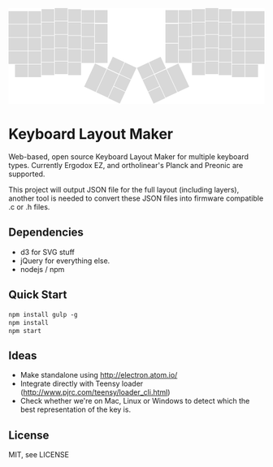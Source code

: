 ![ergodox](ergodox.png)

# Keyboard Layout Maker
Web-based, open source Keyboard Layout Maker for multiple keyboard types.
Currently Ergodox EZ, and ortholinear's Planck and Preonic are supported.

This project will output JSON file for the full layout (including layers),
another tool is needed to convert these JSON files into firmware compatible .c or .h files. 

## Dependencies

- d3 for SVG stuff
- jQuery for everything else.
- nodejs / npm

## Quick Start

    npm install gulp -g
    npm install
    npm start

## Ideas

- Make standalone using http://electron.atom.io/
- Integrate directly with Teensy loader (http://www.pjrc.com/teensy/loader_cli.html)
- Check whether we're on Mac, Linux or Windows to detect which the best representation of the key is.

## License

MIT, see LICENSE